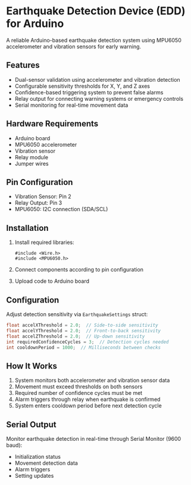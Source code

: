 # Earthquake Detection Device (EDD) for Arduino

A reliable Arduino-based earthquake detection system using MPU6050 accelerometer and vibration sensors for early warning.

## Features

- Dual-sensor validation using accelerometer and vibration detection
- Configurable sensitivity thresholds for X, Y, and Z axes
- Confidence-based triggering system to prevent false alarms
- Relay output for connecting warning systems or emergency controls
- Serial monitoring for real-time movement data

## Hardware Requirements

- Arduino board
- MPU6050 accelerometer
- Vibration sensor
- Relay module
- Jumper wires

## Pin Configuration

- Vibration Sensor: Pin 2
- Relay Output: Pin 3
- MPU6050: I2C connection (SDA/SCL)

## Installation

1. Install required libraries:
   ```
   #include <Wire.h>
   #include <MPU6050.h>
   ```

2. Connect components according to pin configuration
3. Upload code to Arduino board

## Configuration

Adjust detection sensitivity via `EarthquakeSettings` struct:

```cpp
float accelXThreshold = 2.0;  // Side-to-side sensitivity
float accelYThreshold = 2.0;  // Front-to-back sensitivity
float accelZThreshold = 2.0;  // Up-down sensitivity
int requiredConfidenceCycles = 3;  // Detection cycles needed
int cooldownPeriod = 1000;  // Milliseconds between checks
```

## How It Works

1. System monitors both accelerometer and vibration sensor data
2. Movement must exceed thresholds on both sensors
3. Required number of confidence cycles must be met
4. Alarm triggers through relay when earthquake is confirmed
5. System enters cooldown period before next detection cycle

## Serial Output

Monitor earthquake detection in real-time through Serial Monitor (9600 baud):
- Initialization status
- Movement detection data
- Alarm triggers
- Setting updates
